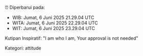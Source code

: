 ⏰ Diperbarui pada:
- WIB: Jumat, 6 Juni 2025 21.29.04 UTC
- WITA: Jumat, 6 Juni 2025 22.29.04 UTC
- WIT: Jumat, 6 Juni 2025 23.29.04 UTC

Kutipan Inspiratif:
"I am who I am, Your approval is not needed"


Kategori: attitude

